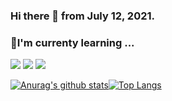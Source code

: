 ### Hi there 👋 from July 12, 2021.

### 🌱I'm currenty learning ...
<img src="https://img.shields.io/badge/-GitHub-000000?logo=GitHub&logoColor=white"/> <img src ="https://img.shields.io/badge/-HTML5-E34F26&logo=HTML5&logoColor=White"/> <img src ="https://img.shields.io/badge/-Atom-66595C&logo=Atom&logoColor=White"/>
<!---
Here are some ideas to get you started:

- 🔭 I’m currently working on ...
- 🌱 I’m currently learning ...
- 👯 I’m looking to collaborate on ...
- 🤔 I’m looking for help with ...
- 💬 Ask me about ...
- 📫 How to reach me: ...
- 😄 Pronouns: ...
- ⚡ Fun fact: ...
--->
[![Anurag's github stats](https://github-readme-stats.vercel.app/api?username=bigwon9999)](https://github.com/anuraghazra/github-readme-stats)[![Top Langs](https://github-readme-stats.vercel.app/api/top-langs/?username=bigwon9999&layout=compact)](https://github.com/anuraghazra/github-readme-stats)
